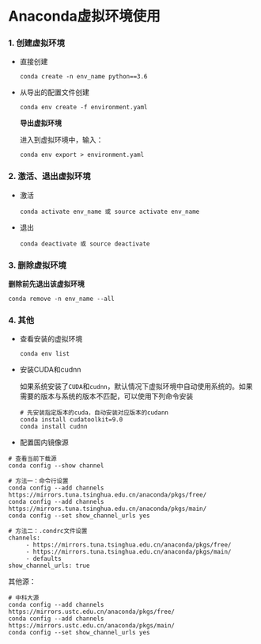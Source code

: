 

# Anaconda虚拟环境使用

### 1. 创建虚拟环境

* 直接创建

  ```shell
  conda create -n env_name python==3.6
  ```

* 从导出的配置文件创建

  ```shell
  conda env create -f environment.yaml
  ```

  **导出虚拟环境**

  进入到虚拟环境中，输入：

  ```shell
  conda env export > environment.yaml
  ```

### 2. 激活、退出虚拟环境

* 激活

  ```shell
  conda activate env_name 或 source activate env_name
  ```

* 退出

  ```shell
  conda deactivate 或 source deactivate
  ```

### 3. 删除虚拟环境

**删除前先退出该虚拟环境**

```shell
conda remove -n env_name --all
```

### 4. 其他

* 查看安装的虚拟环境

  ```shell
  conda env list
  ```

* 安装CUDA和cudnn

  如果系统安装了`CUDA`和`cudnn`，默认情况下虚拟环境中自动使用系统的。如果需要的版本与系统的版本不匹配，可以使用下列命令安装

  ```shell
  # 先安装指定版本的cuda，自动安装对应版本的cudann
  conda install cudatoolkit=9.0
  conda install cudnn
  ```

* 配置国内镜像源
```shell
# 查看当前下载源
conda config --show channel

# 方法一：命令行设置
conda config --add channels https://mirrors.tuna.tsinghua.edu.cn/anaconda/pkgs/free/
conda config --add channels https://mirrors.tuna.tsinghua.edu.cn/anaconda/pkgs/main/
conda config --set show_channel_urls yes

# 方法二：.condrc文件设置
channels:
     - https://mirrors.tuna.tsinghua.edu.cn/anaconda/pkgs/free/
     - https://mirrors.tuna.tsinghua.edu.cn/anaconda/pkgs/main/
     - defaults
show_channel_urls: true
```

其他源：
```
# 中科大源
conda config --add channels https://mirrors.ustc.edu.cn/anaconda/pkgs/free/
conda config --add channels https://mirrors.ustc.edu.cn/anaconda/pkgs/main/
conda config --set show_channel_urls yes
```

  

